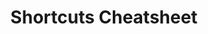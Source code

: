 ---
  id: "18766"
  fieldLayoutId: "89"
  uid: "fbda9883-f644-49a9-8260-cc871149bf6c"
  enabled: "1"
  archived: "0"
  dateCreated: "2018-10-15 04:34:41"
  dateUpdated: "2019-01-28 02:47:29"
  siteSettingsId: "18766"
  slug: "keyboard-shortcuts-cheatsheet"
  siteId: "1"
  uri: "patterns/web/entry/keyboard-shortcuts-cheatsheet"
  enabledForSite: "1"
  sectionId: "2"
  typeId: "2"
  authorId: "1"
  postdateCreated: "2018-10-15 04:34:00"
  expirydateCreated: null
  contentId: "18761"
  title: "Shortcuts Cheatsheet"
  field_allColorsComputed: null
  field_allColorsComputedIllustration: null
  field_allColorsComputedThumbnail: null
  field_appDescription: null
  field_appDescriptionSentiment: null
  field_audio: "0"
  field_authorFaq: null
  field_bgThumbPosition: "right bottom"
  field_body: null
  field_captureSize: null
  field_categoriesRaw: "discoverability,\nlearnability"
  field_categoryInPlainText: null
  field_coldThumbTransform: null
  field_colorPalette: null
  field_contributorName: null
  field_contributorUrl: null
  field_coverColor: null
  field_dominantColor: null
  field_externalContributor: "0"
  field_fetchWebsiteData: null
  field_fullName: null
  field_gfycatSource: "ThickFickleAuk"
  field_gif: "1"
  field_gumletUrl: null
  field_gumletUrlNoPreParse: null
  field_howHelps: "<p>Learnability and Discoverability</p>\n<p>The creative and product industries rely on several tools that allow professionals to perform their job and collaborate with other professionals. </p>\n<p>Sometimes interacting with these tools can be a daunting and cognitive charged activity, that implies learning new commands and functions.</p>\n<p>By adding an easily accessible keyboard cheatsheet, Invision achieves two important goals that can help with the adoption and retention of their tool. </p>\n<p>On the one hand, the cheatsheet helps users to learn the tool shortcuts by providing a list of these on the screen where they are used.</p>\n<p>On the other hand, the list of commands gives new users a clear understanding of the range of features available to them when using Freehand.</p>"
  field_howWorks: "<p>Freehand is a tool by Invision that allows creative and product teams to collaborate in a real-time drawing canvas. As its name implies, this tools is free sketching, multi-user app with several features that enhance the collaborative experience of the participants.</p>\n<p>To enhance the learnability of different functionality and the multiple existing features, Invision adds a hidden sidebar with a list of all the keyboard shortcuts that can be used to enable or activate these features.</p>\n<p>The keyboard shortcut cheatsheet menu can be toggled on by clicking the keyboard icon on the right bottom corner of the tool canvas. The sidebar can then be toggled off by clicking on the close icon or by pressing the ESC button of the keyboard.</p>"
  field_iconColors: null
  field_iconComputedColors: null
  field_illustrationSource: null
  field_imagePathRaw: ""
  field_imageTextOcr: null
  field_depthArticleBody: null
  field_lpSentimentScore: null
  field_lpUrl: null
  field_mediaEmbed: null
  field_mobileId: null
  field_mobileShotSrc: null
  field_newsObject: null
  field_pageFetchJsonString: null
  field_patternSrc: "Invision Freehand"
  field_platformRaw: "Web"
  field_qualityDescription: null
  field_rawResponse: null
  field_readingDuration: null
  field_readingDurationSeconds: null
  field_readingEaseLevel: null
  field_readingEaseScore: null
  field_references: null
  field_screenshotColors: null
  field_screenshotComputedColors: null
  field_sourceFromArchive: null
  field_strategyDescription: null
  field_thumbColors: null
  field_thumbVideoUrl: null
  field_webDescription: null
  field_webTitle: null
  field_what: "<p>This is a solution found in the Freehand tool by Invision. When using Freehand, users can see a small keyboard icon in the right bottom corner. When clicking this icon a side menu with a list of keyboard shortcuts gets revealed.</p>"
  root: null
  lft: null
  rgt: null
  level: null
  structureId: null
  layout: layouts/post.njk
---